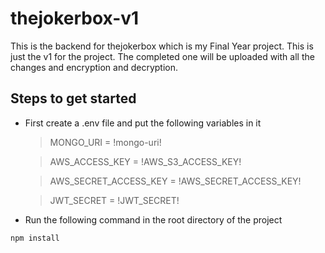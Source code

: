 # thejokerbox-v1

This is the backend for thejokerbox which is my Final Year project. This is just the v1 for the project. The completed one will be uploaded with all the changes and encryption and decryption.

## Steps to get started

- First create a .env file and put the following variables in it
  
  
    >MONGO_URI = !mongo-uri!


    >AWS_ACCESS_KEY = !AWS_S3_ACCESS_KEY!


    >AWS_SECRET_ACCESS_KEY = !AWS_SECRET_ACCESS_KEY!


    >JWT_SECRET = !JWT_SECRET!



- Run the following command in the root directory of the project

```js
npm install
```

